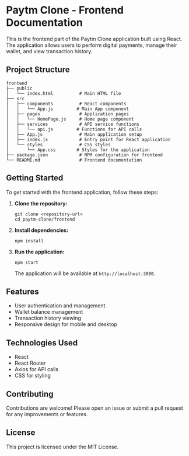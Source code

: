# Paytm Clone - Frontend Documentation

This is the frontend part of the Paytm Clone application built using React. The application allows users to perform digital payments, manage their wallet, and view transaction history.

## Project Structure

```
frontend
├── public
│   └── index.html          # Main HTML file
├── src
│   ├── components          # React components
│   │   └── App.js         # Main App component
│   ├── pages               # Application pages
│   │   └── HomePage.js     # Home page component
│   ├── services            # API service functions
│   │   └── api.js         # Functions for API calls
│   ├── App.js              # Main application setup
│   ├── index.js            # Entry point for React application
│   └── styles              # CSS styles
│       └── App.css        # Styles for the application
├── package.json            # NPM configuration for frontend
└── README.md               # Frontend documentation
```

## Getting Started

To get started with the frontend application, follow these steps:

1. **Clone the repository:**
   ```
   git clone <repository-url>
   cd paytm-clone/frontend
   ```

2. **Install dependencies:**
   ```
   npm install
   ```

3. **Run the application:**
   ```
   npm start
   ```

   The application will be available at `http://localhost:3000`.

## Features

- User authentication and management
- Wallet balance management
- Transaction history viewing
- Responsive design for mobile and desktop

## Technologies Used

- React
- React Router
- Axios for API calls
- CSS for styling

## Contributing

Contributions are welcome! Please open an issue or submit a pull request for any improvements or features.

## License

This project is licensed under the MIT License.